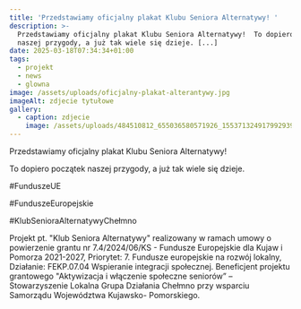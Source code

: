 ```yaml
---
title: 'Przedstawiamy oficjalny plakat Klubu Seniora Alternatywy! '
description: >-
  Przedstawiamy oficjalny plakat Klubu Seniora Alternatywy!  To dopiero początek
  naszej przygody, a już tak wiele się dzieje. [...]
date: 2025-03-18T07:34:34+01:00
tags:
  - projekt
  - news
  - glowna
image: /assets/uploads/oficjalny-plakat-alterantywy.jpg
imageAlt: zdjecie tytułowe
gallery:
  - caption: zdjecie
    image: /assets/uploads/484510812_655036580571926_1553713249179929398_n.jpg
---
```

Przedstawiamy oficjalny plakat Klubu Seniora Alternatywy! 

To dopiero początek naszej przygody, a już tak wiele się dzieje.



\#FunduszeUE 

\#FunduszeEuropejskie

\#KlubSenioraAlternatywyChełmno

Projekt pt. "Klub Seniora Alternatywy" realizowany w ramach umowy o powierzenie grantu nr 7.4/2024/06/KS - Fundusze Europejskie dla Kujaw i Pomorza 2021-2027, Priorytet: 7. Fundusze europejskie na rozwój lokalny, Działanie: FEKP.07.04 Wspieranie integracji społecznej. Beneficjent projektu grantowego "Aktywizacja i włączenie społeczne seniorów” – Stowarzyszenie Lokalna Grupa Działania Chełmno przy wsparciu Samorządu Województwa Kujawsko- Pomorskiego.

